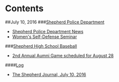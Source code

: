 # Contents
##July 10, 2016
###[Shepherd Police Department](police.md)
* [Shepherd Police Department News](shepherd-police-department/shepherdpolicedept.txt)
* [Women's Self-Defense Seminar](shepherd-police-department/womens-self-defense-seminar.txt)

###[Shepherd High School Baseball](shepherd-high-school-baseball/_title.md)
* [2nd Annual Aumni Game scheduled for August 28](shepherd-high-school-baseball/2ndannualalumnigame.txt)


####[Log](Log)
* [The Shepherd Journal, July 10, 2016](https://www.penflip.com/shepherdjournal/tsj-07162016)

